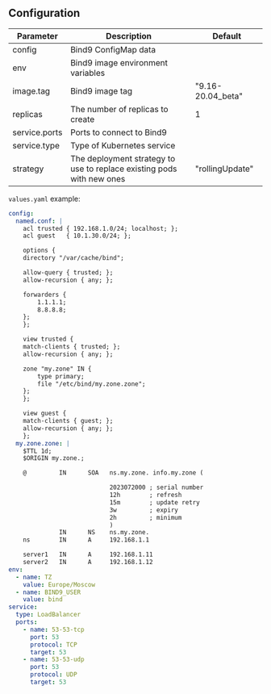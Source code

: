## Configuration
| Parameter | Description | Default
| --------- | ----------- | -------
| config | Bind9 ConfigMap data | 
| env | Bind9 image environment variables | 
| image.tag | Bind9 image tag | "9.16-20.04_beta"
| replicas | The number of replicas to create | 1
| service.ports | Ports to connect to Bind9 | 
| service.type | Type of Kubernetes service |
| strategy  | The deployment strategy to use to replace existing pods with new ones | "rollingUpdate"

`values.yaml` example:
```yaml
config:
  named.conf: |
    acl trusted { 192.168.1.0/24; localhost; };
    acl guest   { 10.1.30.0/24; };

    options {
    directory "/var/cache/bind";

    allow-query { trusted; };
    allow-recursion { any; };

    forwarders {
        1.1.1.1;
        8.8.8.8;
    };
    };

    view trusted {
    match-clients { trusted; };
    allow-recursion { any; };

    zone "my.zone" IN {
        type primary;
        file "/etc/bind/my.zone.zone";
    };
    };

    view guest {
    match-clients { guest; };
    allow-recursion { any; };
    };  
  my.zone.zone: |
    $TTL 1d;
    $ORIGIN my.zone.;

    @         IN      SOA   ns.my.zone. info.my.zone (

                            2023072000 ; serial number
                            12h        ; refresh
                            15m        ; update retry
                            3w         ; expiry
                            2h         ; minimum
                            )
              IN      NS    ns.my.zone.
    ns        IN      A     192.168.1.1

    server1   IN      A     192.168.1.11
    server2   IN      A     192.168.1.12
env:
  - name: TZ
    value: Europe/Moscow
  - name: BIND9_USER
    value: bind
service:
  type: LoadBalancer
  ports:
    - name: 53-53-tcp
      port: 53
      protocol: TCP
      target: 53
    - name: 53-53-udp
      port: 53
      protocol: UDP
      target: 53
```
